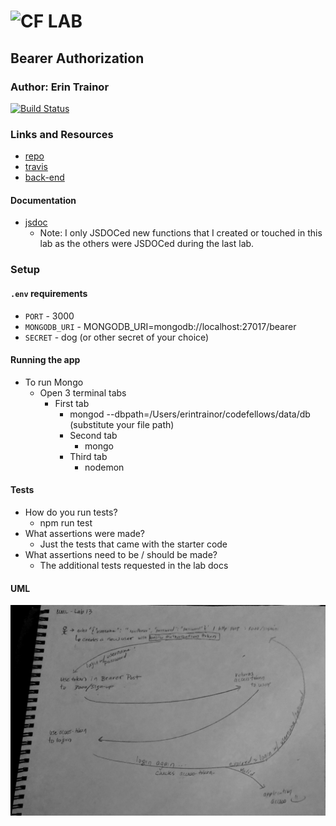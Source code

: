 ![CF](http://i.imgur.com/7v5ASc8.png) LAB
=================================================

## Bearer Authorization

### Author: Erin Trainor
[![Build Status](https://www.travis-ci.com/401-advanced-javascript-401d29/lab-13.svg?branch=submission)](https://www.travis-ci.com/401-advanced-javascript-401d29/lab-13)
### Links and Resources
* [repo](https://github.com/401-advanced-javascript-401d29/lab-13/pull/2)
* [travis](https://www.travis-ci.com/401-advanced-javascript-401d29/lab-13)
* [back-end](https://hidden-sea-21748.herokuapp.com/)

#### Documentation
* [jsdoc](https://hidden-sea-21748.herokuapp.com/docs)
  * Note: I only JSDOCed new functions that I created or touched in this lab as the others were JSDOCed during the last lab.

### Setup
#### `.env` requirements
* `PORT` - 3000
* `MONGODB_URI` - MONGODB_URI=mongodb://localhost:27017/bearer
* `SECRET` - dog (or other secret of your choice)

#### Running the app
* To run Mongo
  * Open 3 terminal tabs
    * First tab
      * mongod --dbpath=/Users/erintrainor/codefellows/data/db (substitute your file path)
      * Second tab
        * mongo
      * Third tab
        * nodemon
  
#### Tests
* How do you run tests?
  * npm run test
* What assertions were made?
  * Just the tests that came with the starter code
* What assertions need to be / should be made?
  * The additional tests requested in the lab docs

#### UML
![UML IMAGE](asset/uml.jpg)
